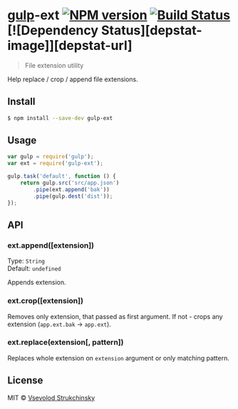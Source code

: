 # [gulp](http://gulpjs.com)-ext [![NPM version][npm-image]][npm-url] [![Build Status][travis-image]][travis-url] [![Dependency Status][depstat-image]][depstat-url]

> File extension utility

Help replace / crop / append file extensions.

## Install

```bash
$ npm install --save-dev gulp-ext
```


## Usage

```js
var gulp = require('gulp');
var ext = require('gulp-ext');

gulp.task('default', function () {
	return gulp.src('src/app.json')
		.pipe(ext.append('bak'))
		.pipe(gulp.dest('dist'));
});
```


## API


### ext.append([extension])

Type: `String`  
Default: `undefined`

Appends extension.

### ext.crop([extension])

Removes only extension, that passed as first argument. If not - crops any extension (`app.ext.bak` -> `app.ext`).

### ext.replace(extension[, pattern])

Replaces whole extension on `extension` argument or only matching pattern.

## License

MIT © [Vsevolod Strukchinsky](https://github.com/floatdrop)

[npm-url]: https://npmjs.org/package/gulp-ext
[npm-image]: https://badge.fury.io/js/gulp-ext.png

[travis-url]: http://travis-ci.org/floatdrop/gulp-ext
[travis-image]: https://travis-ci.org/floatdrop/gulp-ext.png?branch=master
